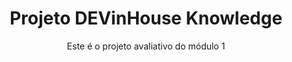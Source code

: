 <div align = "center">
<h1>Projeto DEVinHouse Knowledge</h1>
<p>Este é o projeto avaliativo do módulo 1</p>
</div>
